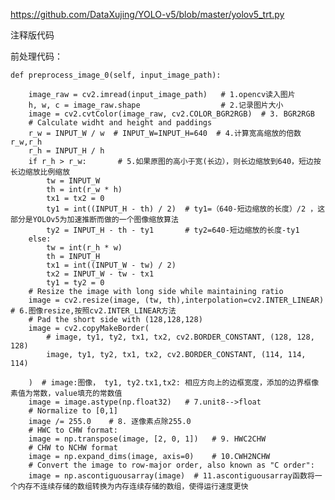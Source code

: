https://github.com/DataXujing/YOLO-v5/blob/master/yolov5_trt.py

注释版代码


前处理代码：

    def preprocess_image_0(self, input_image_path):

        image_raw = cv2.imread(input_image_path)   # 1.opencv读入图片
        h, w, c = image_raw.shape                  # 2.记录图片大小
        image = cv2.cvtColor(image_raw, cv2.COLOR_BGR2RGB)  # 3. BGR2RGB
        # Calculate widht and height and paddings
        r_w = INPUT_W / w  # INPUT_W=INPUT_H=640  # 4.计算宽高缩放的倍数 r_w,r_h
        r_h = INPUT_H / h
        if r_h > r_w:       # 5.如果原图的高小于宽(长边），则长边缩放到640，短边按长边缩放比例缩放
            tw = INPUT_W
            th = int(r_w * h)
            tx1 = tx2 = 0
            ty1 = int((INPUT_H - th) / 2)  # ty1=（640-短边缩放的长度）/2 ，这部分是YOLOv5为加速推断而做的一个图像缩放算法
            ty2 = INPUT_H - th - ty1       # ty2=640-短边缩放的长度-ty1
        else:
            tw = int(r_h * w)
            th = INPUT_H
            tx1 = int((INPUT_W - tw) / 2)
            tx2 = INPUT_W - tw - tx1
            ty1 = ty2 = 0
        # Resize the image with long side while maintaining ratio
        image = cv2.resize(image, (tw, th),interpolation=cv2.INTER_LINEAR)  # 6.图像resize,按照cv2.INTER_LINEAR方法
        # Pad the short side with (128,128,128)   
        image = cv2.copyMakeBorder(
            # image, ty1, ty2, tx1, tx2, cv2.BORDER_CONSTANT, (128, 128, 128)
            image, ty1, ty2, tx1, tx2, cv2.BORDER_CONSTANT, (114, 114, 114)

        )  # image:图像， ty1, ty2.tx1,tx2: 相应方向上的边框宽度，添加的边界框像素值为常数，value填充的常数值
        image = image.astype(np.float32)   # 7.unit8-->float
        # Normalize to [0,1]
        image /= 255.0    # 8. 逐像素点除255.0
        # HWC to CHW format:
        image = np.transpose(image, [2, 0, 1])   # 9. HWC2CHW
        # CHW to NCHW format
        image = np.expand_dims(image, axis=0)    # 10.CWH2NCHW
        # Convert the image to row-major order, also known as "C order":
        image = np.ascontiguousarray(image)  # 11.ascontiguousarray函数将一个内存不连续存储的数组转换为内存连续存储的数组，使得运行速度更快



